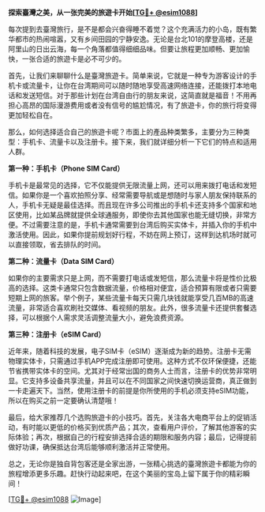 **探索臺灣之美，从一张完美的旅遊卡开始[[TG💪+ @esim1088](https://t.me/s/esim1088)]**

每次提到去臺灣旅行，是不是都会兴奋得睡不着觉？这个充满活力的小岛，既有繁华都市的热闹喧嚣，又有乡间田园的宁静安逸。无论是台北101的摩登高楼，还是阿里山的日出云海，每一个角落都值得细细品味。但要让旅程更加顺畅、更加愉快，一张合适的旅遊卡是必不可少的。

首先，让我们来聊聊什么是臺灣旅遊卡。简单来说，它就是一种专为游客设计的手机卡或流量卡，让你在台湾期间可以随时随地享受高速网络连接，还能拨打本地电话和发送短信。对于那些计划在台湾自由行的朋友来说，这简直就是福音！不用再担心高昂的国际漫游费用或者没有信号的尴尬情况，有了旅遊卡，你的旅行将变得更加轻松自在。

那么，如何选择适合自己的旅遊卡呢？市面上的產品种类繁多，主要分为三种类型：手机卡、流量卡以及注册卡。接下来，我们就详细分析一下它们的特点和适用人群。

**第一种：手机卡（Phone SIM Card）**

手机卡是最常见的选择，它不仅能提供无限流量上网，还可以用来拨打电话和发短信。如果你是一个喜欢拍照分享、经常需要导航或是想随时与家人朋友保持联系的人，手机卡无疑是最佳选择。而且现在许多公司推出的手机卡还支持多个国家和地区使用，比如某品牌就提供全球通服务，即使你去其他国家也能无缝切换，非常方便。不过需要注意的是，手机卡通常需要到台湾后购买实体卡，并插入你的手机中激活使用。因此，如果你提前规划好行程，不妨在网上预订，这样到达机场时就可以直接领取，省去排队的时间。

**第二种：流量卡（Data SIM Card）**

如果你的主要需求只是上网，而不需要打电话或发短信，那么流量卡将是性价比极高的选择。这类卡通常只包含数据流量，价格相对便宜，适合预算有限或者只需要短期上网的旅客。举个例子，某些流量卡每天只需几块钱就能享受几百MB的高速流量，非常适合喜欢刷社交媒体、看视频的朋友。此外，很多流量卡还提供套餐选择，可以根据个人需求灵活调整流量大小，避免浪费资源。

**第三种：注册卡（eSIM Card）**

近年来，随着科技的发展，电子SIM卡（eSIM）逐渐成为新的趋势。注册卡无需物理实体卡，只需通过手机APP完成注册即可使用。这种方式不仅环保便捷，还能节省携带实体卡的空间。尤其对于经常出国的商务人士而言，注册卡的优势非常明显。它支持多设备共享流量，并且可以在不同国家之间快速切换运营商，真正做到一卡走遍天下。当然，使用注册卡的前提是你所使用的手机必须支持eSIM功能，所以在购买之前一定要确认清楚哦！

最后，给大家推荐几个选购旅遊卡的小技巧。首先，关注各大电商平台上的促销活动，有时能以更低的价格买到优质产品；其次，查看用户评价，了解其他游客的实际体验；再次，根据自己的行程安排选择合适的期限和服务内容；最后，记得提前做好功课，确保抵达台湾后能够顺利激活并正常使用。

总之，无论你是独自背包客还是全家出游，一张精心挑选的臺灣旅遊卡都能为你的旅程增添更多乐趣。赶快行动起来吧，在这个美丽的宝岛上留下属于你的精彩瞬间！

[[TG💪+ @esim1088](https://t.me/s/esim1088) ![Image](https://i.postimg.cc/4NQfJmqS/Snipaste-2025-05-13-00-14-12.png)]